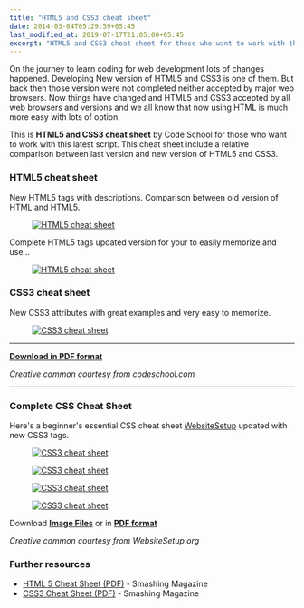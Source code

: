 ```yaml
---
title: "HTML5 and CSS3 cheat sheet"
date: 2014-03-04T05:29:59+05:45
last_modified_at: 2019-07-17T21:05:00+05:45
excerpt: "HTML5 and CSS3 cheat sheet for those who want to work with this latest script."
---
```


On the journey to learn coding for web development lots of changes happened. Developing New version of HTML5 and CSS3 is one of them. But back then those version were not completed neither accepted by major web browsers. Now things have changed and HTML5 and CSS3 accepted by all web browsers and versions and we all know that now using HTML is much more easy with lots of option.

This is **HTML5 and CSS3 cheat sheet** by Code School for those who want to work with this latest script. This cheat sheet include a relative comparison between last version and new version of HTML5 and CSS3.

### HTML5 cheat sheet

New HTML5 tags with descriptions. Comparison between old version of HTML and HTML5.

<figure>
  <a href="/uploads/20140304-html5-cheat-sheet.jpg">
    <img src="/uploads/20140304-html5-cheat-sheet.jpg" alt="HTML5 cheat sheet">
  </a>
</figure>

Complete HTML5 tags updated version for your to easily memorize and use...

<figure>
  <a href="/uploads/20140304-html5-cheat-sheet2.jpg">
    <img src="/uploads/20140304-html5-cheat-sheet2.jpg" alt="HTML5 cheat sheet">
  </a>
</figure>

### CSS3 cheat sheet

New CSS3 attributes with great examples and very easy to memorize.

<figure>
  <a href="/uploads/20140304-css3-cheat-sheet.jpg">
    <img src="/uploads/20140304-css3-cheat-sheet.jpg" alt="CSS3 cheat sheet">
  </a>
</figure>

---

[**Download in PDF format**](/uploads/20140304-html5-and-css3-cheat-sheet.pdf)

*Creative common courtesy from codeschool.com*

---

### Complete CSS Cheat Sheet

Here's a beginner's essential CSS cheat sheet [WebsiteSetup](http://websitesetup.org) updated with new CSS3 tags.

<figure>
  <a href="/uploads/20140304-css-cheat-sheet-p1.png">
    <img src="/uploads/20140304-css-cheat-sheet-p1.png" alt="CSS3 cheat sheet">
  </a>
</figure>

<figure>
  <a href="/uploads/20140304-css-cheat-sheet-p2.png">
    <img src="/uploads/20140304-css-cheat-sheet-p2.jpg" alt="CSS3 cheat sheet">
  </a>
</figure>

<figure>
  <a href="/uploads/20140304-css-cheat-sheet-p3.png">
    <img src="/uploads/20140304-css-cheat-sheet-p3.png" alt="CSS3 cheat sheet">
  </a>
</figure>

<figure>
  <a href="/uploads/20140304-css-cheat-sheet-p4.png">
    <img src="/uploads/20140304-css-cheat-sheet-p4.png" alt="CSS3 cheat sheet">
  </a>
</figure>

Download [**Image Files**](/uploads/20140304-css-cheat-sheet.zip?dl) or in [**PDF format**](/uploads/20140304-html5-and-css3-cheat-sheet.pdf)

*Creative common courtesy from WebsiteSetup.org*

### Further resources

* <a href="http://www.smashingmagazine.com/2009/07/06/html-5-cheat-sheet-pdf/" rel="nofollow">HTML 5 Cheat Sheet (PDF)</a> - Smashing Magazine
* <a href="http://www.smashingmagazine.com/2009/07/13/css-3-cheat-sheet-pdf/" rel="nofollow">CSS3 Cheat Sheet (PDF)</a> - Smashing Magazine
